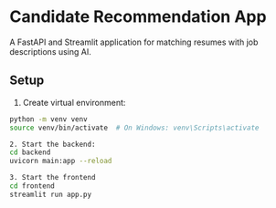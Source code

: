 # Candidate Recommendation App

A FastAPI and Streamlit application for matching resumes with job descriptions using AI.

## Setup

1. Create virtual environment:
```bash
python -m venv venv
source venv/bin/activate  # On Windows: venv\Scripts\activate

2. Start the backend:
cd backend
uvicorn main:app --reload

3. Start the frontend
cd frontend
streamlit run app.py
